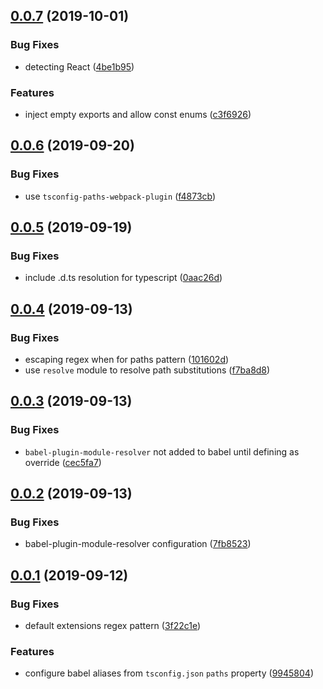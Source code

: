 ## [0.0.7](https://github.com/gavar/webpackery/compare/v/babel-configurer/0.0.6...v/babel-configurer/0.0.7) (2019-10-01)


### Bug Fixes

* detecting React ([4be1b95](https://github.com/gavar/webpackery/commit/4be1b95))


### Features

* inject empty exports and allow const enums ([c3f6926](https://github.com/gavar/webpackery/commit/c3f6926))

## [0.0.6](https://github.com/gavar/webpackery/compare/v/babel-configurer/0.0.5...v/babel-configurer/0.0.6) (2019-09-20)


### Bug Fixes

* use `tsconfig-paths-webpack-plugin` ([f4873cb](https://github.com/gavar/webpackery/commit/f4873cb))

## [0.0.5](https://github.com/gavar/webpackery/compare/v/babel-configurer/0.0.4...v/babel-configurer/0.0.5) (2019-09-19)


### Bug Fixes

* include .d.ts resolution for typescript ([0aac26d](https://github.com/gavar/webpackery/commit/0aac26d))

## [0.0.4](https://github.com/gavar/webpackery/compare/v/babel-configurer/0.0.3...v/babel-configurer/0.0.4) (2019-09-13)


### Bug Fixes

* escaping regex when for paths pattern ([101602d](https://github.com/gavar/webpackery/commit/101602d))
* use `resolve` module to resolve path substitutions ([f7ba8d8](https://github.com/gavar/webpackery/commit/f7ba8d8))

## [0.0.3](https://github.com/gavar/webpackery/compare/v/babel-configurer/0.0.2...v/babel-configurer/0.0.3) (2019-09-13)


### Bug Fixes

* `babel-plugin-module-resolver` not added to babel until defining as override ([cec5fa7](https://github.com/gavar/webpackery/commit/cec5fa7))

## [0.0.2](https://github.com/gavar/webpackery/compare/v/babel-configurer/0.0.1...v/babel-configurer/0.0.2) (2019-09-13)


### Bug Fixes

* babel-plugin-module-resolver configuration ([7fb8523](https://github.com/gavar/webpackery/commit/7fb8523))

## [0.0.1](https://github.com/gavar/webpackery/compare/v/babel-configurer/0.0.0...v/babel-configurer/0.0.1) (2019-09-12)


### Bug Fixes

* default extensions regex pattern ([3f22c1e](https://github.com/gavar/webpackery/commit/3f22c1e))


### Features

* configure babel aliases from `tsconfig.json` `paths` property ([9945804](https://github.com/gavar/webpackery/commit/9945804))

